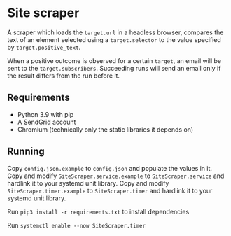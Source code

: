 # Site scraper

A scraper which loads the `target.url` in a headless browser,
compares the text of an element selected using a `target.selector`
to the value specified by `target.positive_text`.

When a positive outcome is observed for a certain `target`, an email will 
be sent to the `target.subscribers`. Succeeding runs will send an email only 
if the result differs from the run before it.

## Requirements
* Python 3.9 with pip
* A SendGrid account
* Chromium (technically only the static libraries it depends on)

## Running
Copy `config.json.example` to `config.json` and populate the values in it.
Copy and modify `SiteScraper.service.example` to `SiteScraper.service` and 
hardlink it to your systemd unit library. Copy and modify 
`SiteScraper.timer.example` to `SiteScraper.timer` and hardlink it to your 
systemd unit library. 

Run `pip3 install -r requirements.txt` to install dependencies

Run `systemctl enable --now SiteScraper.timer`